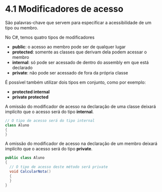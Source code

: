 # 4.1 Modificadores de acesso

São palavras-chave que servem para especificar a acessibilidade de um tipo ou membro.

No C#, temos quatro tipos de modificadores

- **public**: o acesso ao membro pode ser de qualquer lugar
- **protected**: somente as classes que derivam dela podem acessar o membro
- **internal**: só pode ser acessado de dentro do assembly em que está declarado
- **private**: não pode ser acessado de fora da própria classe

É possível também utilizar dois tipos em conjunto, como por exemplo:

- **protected internal**
- **private protected**

A omissão do modificador de acesso na declaração de uma classe deixará implícito que o acesso será do tipo **internal**.

```cs
// O tipo de acesso será do tipo internal
class Aluno
{
}
```

A omissão do modificador de acesso na declaração de um membro deixará implícito que o acesso será do tipo **private**.

```cs
public class Aluno
{
  // O tipo de acesso deste método será private
  void CalcularNota()
  {
  }
}
```
